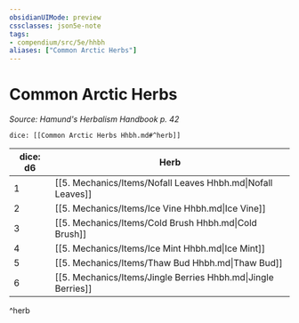 ```yaml
---
obsidianUIMode: preview
cssclasses: json5e-note
tags:
- compendium/src/5e/hhbh
aliases: ["Common Arctic Herbs"]
---
```

# Common Arctic Herbs
*Source: Hamund's Herbalism Handbook p. 42* 

`dice: [[Common Arctic Herbs Hhbh.md#^herb]]`

| dice: d6 | Herb |
|----------|------|
| 1 | [[5. Mechanics/Items/Nofall Leaves Hhbh.md\|Nofall Leaves]] |
| 2 | [[5. Mechanics/Items/Ice Vine Hhbh.md\|Ice Vine]] |
| 3 | [[5. Mechanics/Items/Cold Brush Hhbh.md\|Cold Brush]] |
| 4 | [[5. Mechanics/Items/Ice Mint Hhbh.md\|Ice Mint]] |
| 5 | [[5. Mechanics/Items/Thaw Bud Hhbh.md\|Thaw Bud]] |
| 6 | [[5. Mechanics/Items/Jingle Berries Hhbh.md\|Jingle Berries]] |
^herb